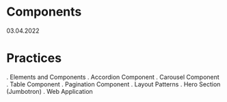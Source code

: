 # Components
03.04.2022
# Practices
. Elements and Components
. Accordion Component
. Carousel Component
. Table Component
. Pagination Component
. Layout Patterns
. Hero Section (Jumbotron)
. Web Application
